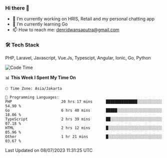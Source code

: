 ### Hi there 👋

- 🔭 I’m currently working on HRIS, Retail and my personal chatting app
- 🌱 I’m currently learning Go
- 📫 How to reach me: denridwansaputra@gmail.com


### 🛠 Tech Stack
PHP, Laravel, Javascript, Vue.Js, Typescipt, Angular, Ionic, Go, Python


<!--START_SECTION:waka-->
![Code Time](http://img.shields.io/badge/Code%20Time-3%2C439%20hrs%2044%20mins-blue)

📊 **This Week I Spent My Time On** 

```text
🕑︎ Time Zone: Asia/Jakarta

💬 Programming Languages: 
PHP                      20 hrs 17 mins      ██████████████░░░░░░░░░░░   54.90 % 
Go                       6 hrs 40 mins       █████░░░░░░░░░░░░░░░░░░░░   18.06 % 
TypeScript               2 hrs 39 mins       ██░░░░░░░░░░░░░░░░░░░░░░░   07.18 % 
HTML                     2 hrs 12 mins       █░░░░░░░░░░░░░░░░░░░░░░░░   05.96 % 
Other                    1 hr 21 mins        █░░░░░░░░░░░░░░░░░░░░░░░░   03.67 % 
```


 Last Updated on 08/07/2023 11:31:25 UTC
<!--END_SECTION:waka-->
